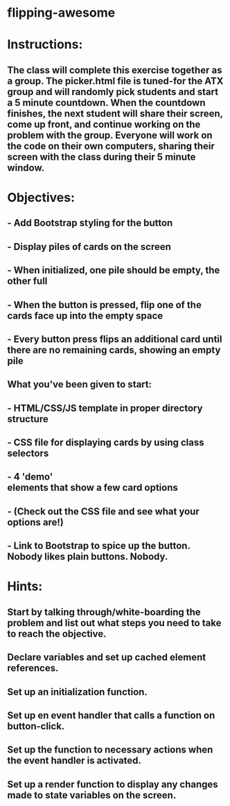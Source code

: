 # flipping-awesome

# Instructions:
## 
## The class will complete this exercise together as a group.  The  picker.html file is tuned-for the ATX group and will randomly pick students and start a 5 minute countdown.  When the countdown finishes, the next student will share their screen, come up front, and continue working on the problem with the group.  Everyone will work on the code on their own computers, sharing their screen with the class during their 5 minute window.
## 
## 
# Objectives:
## 
## - Add Bootstrap styling for the button
## - Display piles of cards on the screen
##      - When initialized, one pile should be empty, the other full
## - When the button is pressed, flip one of the cards face up into the empty space
## - Every button press flips an additional card until there are no remaining cards, showing an empty pile

## 
## 
## What you've been given to start:
## 
## - HTML/CSS/JS template in proper directory structure
## - CSS file for displaying cards by using class selectors
## - 4 'demo' <div> elements that show a few card options
##       - (Check out the CSS file and see what your options are!)
## - Link to Bootstrap to spice up the button.  Nobody likes plain buttons.  Nobody.
## 
## 
# Hints:
## 
## Start by talking through/white-boarding the problem and list out what steps you need to take to reach the objective.

## Declare variables and set up cached element references.

## Set up an initialization function.

## Set up en event handler that calls a function on button-click.

## Set up the function to necessary actions when the event handler is activated.

## Set up a render function to display any changes made to state variables on the screen.